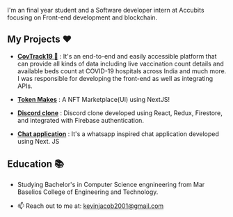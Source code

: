 I'm an final year student and a Software developer intern at Accubits focusing on Front-end development and blockchain.


## My Projects ❤️

- [<b>CovTrack19 🚰</b>](https://github.com/kevinjacob2001/CovTrack) : It's an end-to-end and easily accessible platform that can provide all kinds of data including live vaccination count details and available beds count at COVID-19 hospitals across India and much more. I was responsible for developing the front-end as well as integrating APIs.

- [<b>Token Makes</b>](https://token-makes.vercel.app/) : A NFT Marketplace(UI) using NextJS!

- [<b>Discord clone</b>](https://discord-kevinjacob.web.app/) : Discord clone developed using React, Redux, Firestore, and integrated with Firebase authentication.

- [<b>Chat application</b>](https://chatapp-kevinjacob2001.vercel.app) : It's a whatsapp inspired chat application developed using Next. JS

## Education 📚

- Studying Bachelor's in Computer Science engnineering from Mar Baselios College of Engineering and Technology.

- 📫 Reach out to me at: kevinjacob2001@gmail.com
